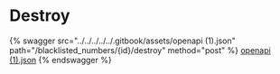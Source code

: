 # Destroy

{% swagger src="../../../../../.gitbook/assets/openapi (1).json" path="/blacklisted_numbers/{id}/destroy" method="post" %}
[openapi (1).json](<../../../../../.gitbook/assets/openapi (1).json>)
{% endswagger %}
